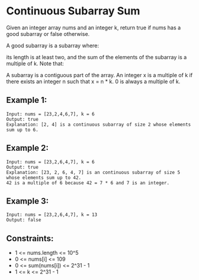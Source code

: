 # Continuous Subarray Sum

Given an integer array nums and an integer k, return true if nums has a good subarray or false otherwise.

A good subarray is a subarray where:

its length is at least two, and
the sum of the elements of the subarray is a multiple of k.
Note that:

A subarray is a contiguous part of the array.
An integer x is a multiple of k if there exists an integer n such that x = n \* k. 0 is always a multiple of k.

## Example 1:

```
Input: nums = [23,2,4,6,7], k = 6
Output: true
Explanation: [2, 4] is a continuous subarray of size 2 whose elements sum up to 6.
```

## Example 2:

```
Input: nums = [23,2,6,4,7], k = 6
Output: true
Explanation: [23, 2, 6, 4, 7] is an continuous subarray of size 5 whose elements sum up to 42.
42 is a multiple of 6 because 42 = 7 * 6 and 7 is an integer.
```

## Example 3:

```
Input: nums = [23,2,6,4,7], k = 13
Output: false
```

## Constraints:

- 1 <= nums.length <= 10^5
- 0 <= nums[i] <= 109
- 0 <= sum(nums[i]) <= 2^31 - 1
- 1 <= k <= 2^31 - 1
